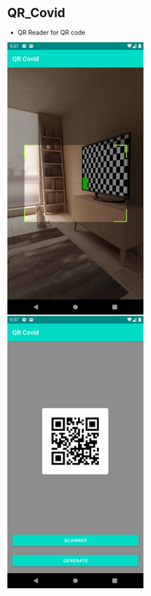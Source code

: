 # QR_Covid
- QR Reader for QR code

<img src = "assets/Screenshot_1.png" width = "310">
<img src = "assets/Screenshot_2.png" width = "310">
